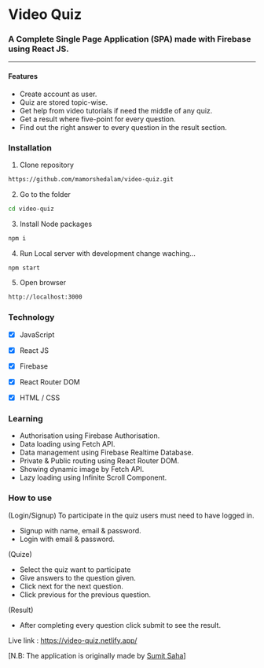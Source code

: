 # Video Quiz
### A Complete Single Page Application (SPA) made with Firebase using React JS.  
---


#### Features

- Create account as user.
- Quiz are stored topic-wise.
- Get help from video tutorials if need the middle of any quiz.
- Get a result where five-point for every question.
- Find out the right answer to every question in the result section.


### Installation

1. Clone repository

```bash
https://github.com/mamorshedalam/video-quiz.git
```

2. Go to the folder

```bash
cd video-quiz
```

3. Install Node packages

```bash
npm i
```

4. Run Local server with development change waching...

```bash
npm start
```

5. Open browser

```bash
http://localhost:3000
```


### Technology

- [x] JavaScript
- [x] React JS
- [x] Firebase
- [x] React Router DOM
- [x] HTML / CSS


### Learning

- Authorisation using Firebase Authorisation.
- Data loading using Fetch API.
- Data management using Firebase Realtime Database.
- Private & Public routing using React Router DOM.
- Showing dynamic image by Fetch API.
- Lazy loading using Infinite Scroll Component.


### How to use

(Login/Signup)
To participate in the quiz users must need to have logged in.
- Signup with name, email & password.
- Login with email & password.

(Quize)
- Select the quiz want to participate
- Give answers to the question given.
- Click next for the next question.
- Click previous for the previous question.

(Result)
- After completing every question click submit to see the result.

Live link : https://video-quiz.netlify.app/

[N.B: The application is originally made by <a href="https://github.com/learnwithsumit">Sumit Saha</a>]
